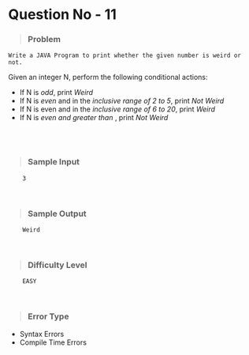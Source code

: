 # Question No - 11
> ### Problem
    Write a JAVA Program to print whether the given number is weird or not.

Given an integer N, perform the following conditional actions:

- If N is _odd_, print _Weird_
- If N is _even_ and in the _inclusive range of 2 to 5_, print _Not Weird_
- If N is even and in the _inclusive range of 6 to 20_, print _Weird_
- If N is _even and greater than_ , print _Not Weird_
<br>
<br>

> ### Sample Input
        3
<br>

> ### Sample Output
        Weird
<br>

> ### Difficulty Level
        EASY
<br>

> ### Error Type
- Syntax Errors
- Compile Time Errors

